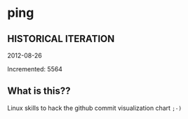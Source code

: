 # ping

## HISTORICAL ITERATION
2012-08-26

Incremented: 5564

## What is this?? 
Linux skills to hack the github commit visualization chart `;-)`
